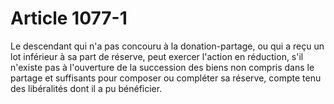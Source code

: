 # Article 1077-1

Le descendant qui n'a pas concouru à la donation-partage, ou qui a reçu un lot inférieur à sa part de réserve, peut exercer l'action en réduction, s'il n'existe pas à l'ouverture de la succession des biens non compris dans le partage et suffisants pour composer ou compléter sa réserve, compte tenu des libéralités dont il a pu bénéficier.